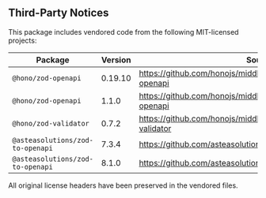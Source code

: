 ## Third-Party Notices

This package includes vendored code from the following MIT-licensed projects:

| Package                          | Version | Source                                                                |
| -------------------------------- | ------- | --------------------------------------------------------------------- |
| `@hono/zod-openapi`              | 0.19.10 | https://github.com/honojs/middleware/tree/main/packages/zod-openapi   |
| `@hono/zod-openapi`              | 1.1.0   | https://github.com/honojs/middleware/tree/main/packages/zod-openapi   |
| `@hono/zod-validator`            | 0.7.2   | https://github.com/honojs/middleware/tree/main/packages/zod-validator |
| `@asteasolutions/zod-to-openapi` | 7.3.4   | https://github.com/asteasolutions/zod-to-openapi                      |
| `@asteasolutions/zod-to-openapi` | 8.1.0   | https://github.com/asteasolutions/zod-to-openapi                      |

All original license headers have been preserved in the vendored files.
